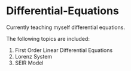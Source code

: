 # Differential-Equations
Currently teaching myself differential equations.

The following topics are included:
1. First Order Linear Differential Equations
2. Lorenz System
3. SEIR Model
